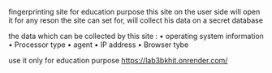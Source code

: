 fingerprinting site for education purpose 
this site on the user side will open it for any reson the site can set for, will collect his data on a secret database

the data which can be collected by this site : 
• operating system information 
• Processor type
• agent
• IP address
• Browser tybe 

use it only for education purpose 
https://lab3bkhit.onrender.com/
